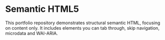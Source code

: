 # Semantic HTML5

This portfolio repository demonstrates structural semantic HTML, focusing on content only. It includes elements you can tab through, skip navigation, microdata and WAI-ARIA.
